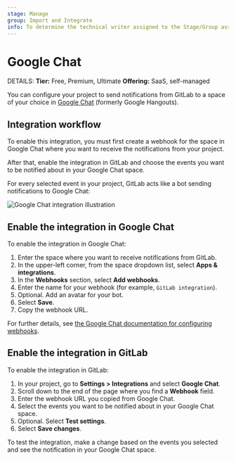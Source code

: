 ```yaml
---
stage: Manage
group: Import and Integrate
info: To determine the technical writer assigned to the Stage/Group associated with this page, see https://handbook.gitlab.com/handbook/product/ux/technical-writing/#assignments
---
```


# Google Chat

DETAILS:
**Tier:** Free, Premium, Ultimate
**Offering:** SaaS, self-managed

You can configure your project to send notifications from GitLab to a
space of your choice in [Google Chat](https://chat.google.com/) (formerly Google
Hangouts).

## Integration workflow

To enable this integration, you must first create a webhook for the space in
Google Chat where you want to receive the notifications from your project.

After that, enable the integration in GitLab and choose the events you want to
be notified about in your Google Chat space.

For every selected event in your project, GitLab acts like a bot sending
notifications to Google Chat:

![Google Chat integration illustration](img/google_chat_integration_v13_11.png)

## Enable the integration in Google Chat

To enable the integration in Google Chat:

1. Enter the space where you want to receive notifications from GitLab.
1. In the upper-left corner, from the space dropdown list, select **Apps & integrations**.
1. In the **Webhooks** section, select **Add webhooks**.
1. Enter the name for your webhook (for example, `GitLab integration`).
1. Optional. Add an avatar for your bot.
1. Select **Save**.
1. Copy the webhook URL.

For further details, see [the Google Chat documentation for configuring webhooks](https://developers.google.com/chat/how-tos/webhooks).

## Enable the integration in GitLab

To enable the integration in GitLab:

1. In your project, go to **Settings > Integrations** and select **Google Chat**.
1. Scroll down to the end of the page where you find a **Webhook** field.
1. Enter the webhook URL you copied from Google Chat.
1. Select the events you want to be notified about in your Google Chat space.
1. Optional. Select **Test settings**.
1. Select **Save changes**.

To test the integration, make a change based on the events you selected and
see the notification in your Google Chat space.
